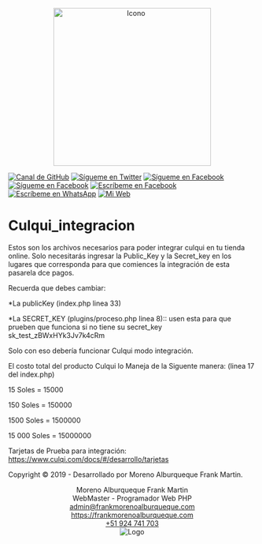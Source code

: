 <p align="center">
	<img src="https://archivos.sistemasongoku.com/fmoreno_7X7KyN5phPGy/imagenes/ico490x458.png" height="320px" title="Icono">
</p>

[![Canal de GitHub](https://img.shields.io/badge/Canal-GitHub-black)](https://github.com/fmorenoadmin)
[![Sígueme en Twitter](https://img.shields.io/twitter/follow/sendgrid.svg?style=social&label=Sígueme)](https://twitter.com/FrankMartinMor1)
[![Sígueme en Facebook](https://img.shields.io/badge/Sígueme-@FrankMartinMA-blue)](https://facebook.com/FrankMartinMA)
[![Sígueme en Facebook](https://img.shields.io/badge/Sígueme-@frankmartinmoreno-ff69b4)](https://instagram.com/frankmartinmoreno)
[![Escríbeme en Facebook](https://img.shields.io/badge/Escríbeme-@FrankMartinMA-blue)](https://m.me/FrankMartinMA)
[![Escríbeme en WhatsApp](https://img.shields.io/badge/Escríbeme-WhathApp-green)](https://wa.me/51924741703)
[![Mi Web](https://img.shields.io/badge/Mi_Página-Web-blueviolet)](https://frankmorenoalburqueque.com)

# Culqui_integracion

Estos son los archivos necesarios para poder integrar culqui en tu tienda online. Solo necesitarás ingresar la Public_Key y la Secret_key en los lugares que corresponda para que comiences la integración de esta pasarela dce pagos.

Recuerda que debes cambiar:

*La publicKey (index.php linea 33)

*La SECRET_KEY (plugins/proceso.php linea 8):: usen esta para que prueben que funciona si no tiene su secret_key sk_test_zBWxHYk3Jv7k4cRm

Solo con eso debería funcionar Culqui modo integración.

El costo total del producto Culqui lo Maneja de la Siguente manera: (linea 17 del index.php)

15 Soles =  15000

150 Soles = 150000

1500 Soles = 1500000

15 000 Soles = 15000000

Tarjetas de Prueba para integración: https://www.culqi.com/docs/#/desarrollo/tarjetas

Copyright © 2019 - Desarrollado por Moreno Alburqueque Frank Martin.

<p align="center">
	<label>Moreno Alburqueque Frank Martin</label><br>
	<label>WebMaster - Programador Web PHP</label><br>
	<label><a href="mailto:admin@frankmorenoalburqueque.com">admin@frankmorenoalburqueque.com</a></label><br>
	<label><a href="https://frankmorenoalburqueque.com" target="_blank">https://frankmorenoalburqueque.com</a></label><br>
	<label><a href="tel:924741703">+51 924 741 703</a></label><br>
	<img src="https://archivos.sistemasongoku.com/fmoreno_7X7KyN5phPGy/imagenes/logo480x240.png" width="auto" title="Logo">
</p>
